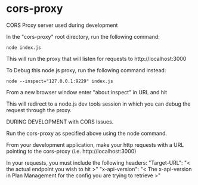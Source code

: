 # cors-proxy
CORS Proxy server used during development

In the "cors-proxy" root directory, run the following command:

    node index.js

This will run the proxy that will listen for requests to http://localhost:3000

To Debug this node.js proxy, run the following command instead:

    node --inspect="127.0.0.1:9229" index.js

From a new browser window enter "about:inspect" in URL and hit <ENTER>

This will redirect to a node.js dev tools session in which you can debug the request through the proxy.


DURING DEVELOPMENT with CORS Issues.

Run the cors-proxy as specified above using the node command.

From your development application, make your http requests with a URL pointing to the cors-proxy (i.e. http://localhost:3000)

In your requests, you must include the following headers:
    "Target-URL": "< the actual endpoint you wish to hit >"
    "x-api-version": "< The x-api-version in Plan Management for the config you are trying to retrieve >"

    



